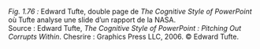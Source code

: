*Fig. 1.76 :* Edward Tufte, double page de *The Cognitive Style of PowerPoint* où Tufte analyse une slide d’un rapport de la NASA.  
Source : Edward Tufte, *The Cognitive Style of PowerPoint : Pitching Out Corrupts Within*. Chesrire : Graphics Press LLC, 2006. © Edward Tufte.